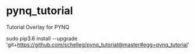 # pynq_tutorial
Tutorial Overlay for PYNQ

sudo pip3.6 install --upgrade 'git+https://github.com/schelleg/pynq_tutorial@master#egg=pynq_tutorial'
